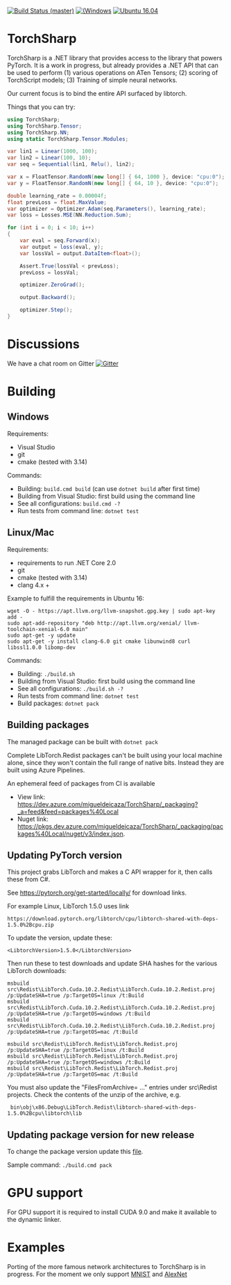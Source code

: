 [![Build Status (master)](https://dev.azure.com/migueldeicaza/TorchSharp/_apis/build/status/xamarin.TorchSharp?branchName=master)](https://dev.azure.com/migueldeicaza/TorchSharp/_build/latest?definitionId=17&branchName=master)  [![(Windows](https://dev.azure.com/migueldeicaza/TorchSharp/_apis/build/status/xamarin.TorchSharp?branchName=master&jobName=Windows_x64_NetCoreApp30&configuration=Windows_x64_NetCoreApp30%20Release_Build)](https://dev.azure.com/migueldeicaza/TorchSharp/_build/latest?definitionId=17&branchName=master) [![Ubuntu 16.04](https://dev.azure.com/migueldeicaza/TorchSharp/_apis/build/status/xamarin.TorchSharp?branchName=master&jobName=Ubuntu_x64_NetCoreApp30&configuration=Ubuntu_x64_NetCoreApp30%20Release_Build)](https://dev.azure.com/migueldeicaza/TorchSharp/_build/latest?definitionId=17&branchName=master)


TorchSharp
==========

TorchSharp is a .NET library that provides access to the library that powers
PyTorch.  It is a work in progress, but already provides a .NET API that can
be used to perform (1) various operations on ATen Tensors; (2) scoring of 
TorchScript models; (3) Training of simple neural networks.

Our current focus is to bind the entire API surfaced by libtorch.

Things that you can try:

```csharp
using TorchSharp;
using TorchSharp.Tensor;
using TorchSharp.NN;
using static TorchSharp.Tensor.Modules;

var lin1 = Linear(1000, 100);
var lin2 = Linear(100, 10);
var seq = Sequential(lin1, Relu(), lin2);

var x = FloatTensor.RandomN(new long[] { 64, 1000 }, device: "cpu:0");
var y = FloatTensor.RandomN(new long[] { 64, 10 }, device: "cpu:0");

double learning_rate = 0.00004f;
float prevLoss = float.MaxValue;
var optimizer = Optimizer.Adam(seq.Parameters(), learning_rate);
var loss = Losses.MSE(NN.Reduction.Sum);

for (int i = 0; i < 10; i++)
{
    var eval = seq.Forward(x);
    var output = loss(eval, y);
    var lossVal = output.DataItem<float>();

    Assert.True(lossVal < prevLoss);
    prevLoss = lossVal;

    optimizer.ZeroGrad();

    output.Backward();

    optimizer.Step();
}
```

Discussions
===========

We have a chat room on Gitter [![Gitter](https://badges.gitter.im/xamarin/TorchSharp.svg)](https://gitter.im/xamarin/TorchSharp?utm_source=badge&utm_medium=badge&utm_campaign=pr-badge)


Building
============


Windows
-----------------------------

Requirements:
- Visual Studio
- git
- cmake (tested with 3.14)

Commands:
- Building: `build.cmd build` (can use  `dotnet build` after first time)
- Building from Visual Studio: first build using the command line
- See all configurations: `build.cmd -?`
- Run tests from command line: `dotnet test`


Linux/Mac
-----------------------------
Requirements:
- requirements to run .NET Core 2.0
- git
- cmake (tested with 3.14)
- clang 4.x +

Example to fulfill the requirements in Ubuntu 16:
```
wget -O - https://apt.llvm.org/llvm-snapshot.gpg.key | sudo apt-key add -
sudo apt-add-repository "deb http://apt.llvm.org/xenial/ llvm-toolchain-xenial-6.0 main"
sudo apt-get -y update
sudo apt-get -y install clang-6.0 git cmake libunwind8 curl libssl1.0.0 libomp-dev
```

Commands:
- Building: `./build.sh`
- Building from Visual Studio: first build using the command line
- See all configurations: `./build.sh -?`
- Run tests from command line: `dotnet test`
- Build packages: `dotnet pack`



Building packages
------------------------

The managed package can be built with `dotnet pack`

Complete LibTorch.Redist packages can't be built using your local machine alone, since they won't contain the
full range of native bits. Instead they are built using Azure Pipelines.

An ephemeral feed of packages from CI is available 

* View link: https://dev.azure.com/migueldeicaza/TorchSharp/_packaging?_a=feed&feed=packages%40Local
* Nuget link: https://pkgs.dev.azure.com/migueldeicaza/TorchSharp/_packaging/packages%40Local/nuget/v3/index.json. 



Updating PyTorch version
------------------------

This project grabs LibTorch and makes a C API wrapper for it, then calls these from C#.

See https://pytorch.org/get-started/locally/ for download links.

For example Linux, LibTorch 1.5.0 uses link

    https://download.pytorch.org/libtorch/cpu/libtorch-shared-with-deps-1.5.0%2Bcpu.zip

To update the version, update these:

    <LibtorchVersion>1.5.0</LibtorchVersion>

Then run these to test downloads and update SHA hashes for the various LibTorch downloads:

    msbuild src\Redist\LibTorch.Cuda.10.2.Redist\LibTorch.Cuda.10.2.Redist.proj /p:UpdateSHA=true /p:TargetOS=linux /t:Build
    msbuild src\Redist\LibTorch.Cuda.10.2.Redist\LibTorch.Cuda.10.2.Redist.proj /p:UpdateSHA=true /p:TargetOS=windows /t:Build
    msbuild src\Redist\LibTorch.Cuda.10.2.Redist\LibTorch.Cuda.10.2.Redist.proj /p:UpdateSHA=true /p:TargetOS=mac /t:Build

    msbuild src\Redist\LibTorch.Redist\LibTorch.Redist.proj /p:UpdateSHA=true /p:TargetOS=linux /t:Build
    msbuild src\Redist\LibTorch.Redist\LibTorch.Redist.proj /p:UpdateSHA=true /p:TargetOS=windows /t:Build
    msbuild src\Redist\LibTorch.Redist\LibTorch.Redist.proj /p:UpdateSHA=true /p:TargetOS=mac /t:Build

You must also update the "FilesFromArchive= ..." entries under src\Redist projects. Check the contents
of the unzip of the archive, e.g.

     bin\obj\x86.Debug\LibTorch.Redist\libtorch-shared-with-deps-1.5.0%2Bcpu\libtorch\lib


Updating package version for new release
-----------------------------

To change the package version update this [file](https://github.com/xamarin/TorchSharp/blob/master/build/BranchInfo.props).

Sample command: `./build.cmd pack`

GPU support
============
For GPU support it is required to install CUDA 9.0 and make it available to the dynamic linker.

Examples
===========
Porting of the more famous network architectures to TorchSharp is in progress. For the moment we only support [MNIST](https://github.com/xamarin/TorchSharp/blob/master/src/Examples/MNIST.cs) and [AlexNet](https://github.com/xamarin/TorchSharp/blob/master/src/Examples/AlexNet.cs)
